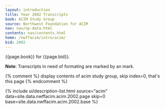 ```yaml
---
layout: introduction
title: Year 2002 Transcripts
book: ACIM Study Group
source: Northwest Foundation for ACIM
nav: nav/np-data.html
contents: nav/contents.html
home: /nwffacim/intro/acim/
bid: 2002
---
```


{{page.book}} for {{page.bid}}.

**Note**: Transcripts in need of formating are marked by an 
<i class="fa fa-exclamation"></i> mark.

{% comment %}
display contents of acim study group, skip index=0, that's this page
{% endcomment %}

{% include ui/description-list.html source="acim"
data=site.data.nwffacim.acim.2002.page skip=0
base=site.data.nwffacim.acim.2002.base %}


